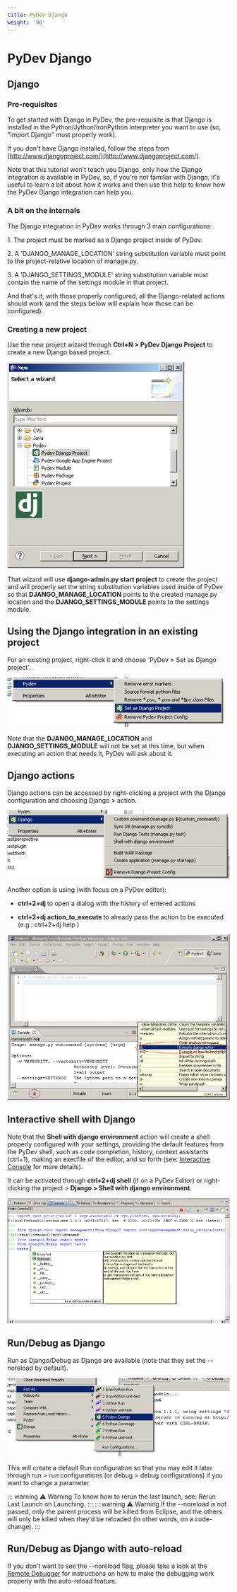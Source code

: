 ```yaml
---
title: PyDev Django
weight: '90'
---
```


# PyDev Django

## Django

### Pre-requisites

To get started with Django in PyDev, the pre-requisite is that Django is installed in the Python/Jython/IronPython interpreter you want to use (so, "import Django" must properly work).

If you don't have Django installed, follow the steps from [http://www.djangoproject.com/](http://www.djangoproject.com/).

Note that this tutorial won't teach you Django, only how the Django integration is available in PyDev, so, if you're not familiar with Django, it's useful to learn a bit about how it works and then use this help to know how the PyDev Django integration can help you.

### A bit on the internals

The Django integration in PyDev works through 3 main configurations:

1\. The project must be marked as a Django project inside of PyDev.

2\. A 'DJANGO\_MANAGE\_LOCATION' string substitution variable must point to the project-relative location of manage.py.

3\. A 'DJANGO\_SETTINGS\_MODULE' string substitution variable must contain the name of the settings module in that project.

And that's it, with those properly configured, all the Django-related actions should work (and the steps below will explain how those can be configured).

### Creating a new project

Use the new project wizard through **Ctrl+N > PyDev Django Project** to create a new Django based project.

![pydev_django_project](./pydev_django_project.png)

That wizard will use **django-admin.py start project** to create the project and will properly set the string substitution variables used inside of PyDev so that **DJANGO\_MANAGE\_LOCATION** points to the created manage.py location and the **DJANGO\_SETTINGS\_MODULE** points to the settings module.

## Using the Django integration in an existing project

For an existing project, right-click it and choose 'PyDev > Set as Django project'.

![set_as_pydev_django_project](./set_as_pydev_django_project.png)

Note that the **DJANGO\_MANAGE\_LOCATION** and **DJANGO\_SETTINGS\_MODULE** will not be set at this time, but when executing an action that needs it, PyDev will ask about it.

## Django actions

Django actions can be accessed by right-clicking a project with the Django configuration and choosing Django > action.

![django_actions](./django_actions.png)

Another option is using (with focus on a PyDev editor):

* **ctrl+2+dj <enter>** to open a dialog with the history of entered actions

* **ctrl+2+dj action\_to\_execute <enter>** to already pass the action to be executed (e.g.: ctrl+2+dj help <enter>)

![django_ctrl_2](./django_ctrl_2.png)

## Interactive shell with Django

Note that the **Shell with django environment** action will create a shell properly configured with your settings, providing the default features from the PyDev shell, such as code completion, history, context assistants (ctrl+1), making an execfile of the editor, and so forth (see: [Interactive Console](#undefined) for more details).

It can be activated through **ctrl+2+dj shell** (if on a PyDev Editor) or right-clicking the project > **Django > Shell with django environment**.

![django_shell](./django_shell.png)

## Run/Debug as Django

Run as Django/Debug as Django are available (note that they set the --noreload by default).

![run_as_django](./run_as_django.png)

This will create a default Run configuration so that you may edit it later through run > run configurations (or debug > debug configurations) if you want to change a parameter.

::: warning ⚠️ Warning
To know how to rerun the last launch, see: Rerun Last Launch on Launching.
:::
::: warning ⚠️ Warning
If the --noreload is not passed, only the parent process will be killed from Eclipse, and the others will only be killed when they'd be reloaded (in other words, on a code-change).
:::

## Run/Debug as Django with auto-reload

If you don't want to see the --noreload flag, please take a look at the [Remote Debugger](#undefined) for instructions on how to make the debugging work properly with the auto-reload feature.
